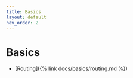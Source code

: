 ```yaml
---
title: Basics
layout: default
nav_order: 2
---
```


# Basics

- [Routing]({% link docs/basics/routing.md %})
